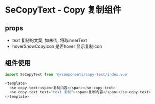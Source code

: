 # SeCopyText - Copy 复制组件

## props
 - text 复制的文案, 如未传, 将取innerText
 - hoverShowCopyIcon 是否hover 显示复制icon

## 组件使用

```javascript
import SeCopyText from '@/components/copy-text/index.vue'

<template>
  <se-copy-text><span>复制内容</span></se-copy-text>
  <se-copy-text text="text 复制"><span>复制内容</span></se-copy-text>
</template>
```
